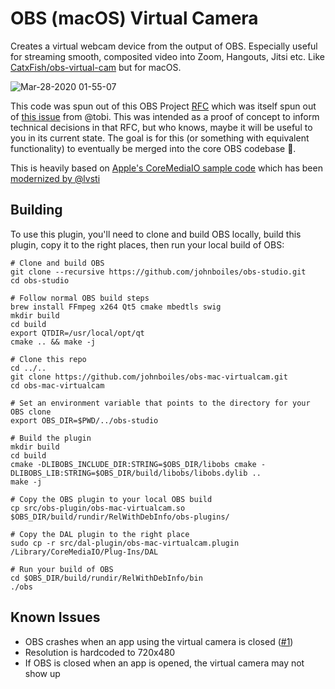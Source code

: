 # OBS (macOS) Virtual Camera

Creates a virtual webcam device from the output of OBS. Especially useful for streaming smooth, composited video into Zoom, Hangouts, Jitsi etc. Like [CatxFish/obs-virtual-cam](https://github.com/CatxFish/obs-virtual-cam) but for macOS.

![Mar-28-2020 01-55-07](https://user-images.githubusercontent.com/218876/77819715-279b8700-709a-11ea-8885-aa15051665ee.gif)

This code was spun out of this OBS Project [RFC](https://github.com/obsproject/rfcs/pull/15) which was itself spun out of [this issue](https://github.com/obsproject/obs-studio/issues/2568) from @tobi. This was intended as a proof of concept to inform technical decisions in that RFC, but who knows, maybe it will be useful to you in its current state. The goal is for this (or something with equivalent functionality) to eventually be merged into the core OBS codebase 🤞.

This is heavily based on [Apple's CoreMediaIO sample code](https://developer.apple.com/library/archive/samplecode/CoreMediaIO/Introduction/Intro.html) which has been [modernized by @lvsti](https://github.com/lvsti/CoreMediaIO-DAL-Example)

## Building

To use this plugin, you'll need to clone and build OBS locally, build this plugin, copy it to the right places, then run your local build of OBS:

```
# Clone and build OBS
git clone --recursive https://github.com/johnboiles/obs-studio.git
cd obs-studio

# Follow normal OBS build steps
brew install FFmpeg x264 Qt5 cmake mbedtls swig
mkdir build
cd build
export QTDIR=/usr/local/opt/qt
cmake .. && make -j

# Clone this repo
cd ../..
git clone https://github.com/johnboiles/obs-mac-virtualcam.git
cd obs-mac-virtualcam

# Set an environment variable that points to the directory for your OBS clone
export OBS_DIR=$PWD/../obs-studio

# Build the plugin
mkdir build
cd build
cmake -DLIBOBS_INCLUDE_DIR:STRING=$OBS_DIR/libobs cmake -DLIBOBS_LIB:STRING=$OBS_DIR/build/libobs/libobs.dylib ..
make -j

# Copy the OBS plugin to your local OBS build
cp src/obs-plugin/obs-mac-virtualcam.so $OBS_DIR/build/rundir/RelWithDebInfo/obs-plugins/

# Copy the DAL plugin to the right place
sudo cp -r src/dal-plugin/obs-mac-virtualcam.plugin /Library/CoreMediaIO/Plug-Ins/DAL

# Run your build of OBS
cd $OBS_DIR/build/rundir/RelWithDebInfo/bin
./obs
```

## Known Issues

* OBS crashes when an app using the virtual camera is closed ([#1](https://github.com/johnboiles/obs-mac-virtualcam/issues/1))
* Resolution is hardcoded to 720x480
* If OBS is closed when an app is opened, the virtual camera may not show up
